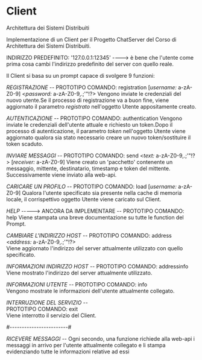 # Client
Architettura dei Sistemi Distribuiti

Implementazione di un Client per il Progetto ChatServer del Corso di Architettura dei Sistemi Distribuiti.

INDIRIZZO PREDEFINITO: '127.0.0.1:12345' ----> è bene che l'utente come prima cosa cambi l'indirizzo predefinito del server con quello reale.

Il Client si basa su un prompt capace di svolgere 9 funzioni: 

*REGISTRAZIONE* --
PROTOTIPO COMANDO: registration [*username:* a-zA-Z0-9] <*password:* a-zA-Z0-9,.;'"!?>
Vengono inviate le credenziali del nuovo utente.Se il processo di registrazione va a buon fine, viene aggiornato il parametro *registrato* nell'oggetto Utente appositamente creato.

*AUTENTICAZIONE* -- 
PROTOTIPO COMANDO: authentication 
Vengono inviate le credenziali dell'utente attuale e richiesto un token.Dopo il processo di autenticazione, il parametro *token* nell'oggetto Utente viene aggiornato qualora sia stato necessario creare un nuovo token/sostituire il token scaduto.

*INVIARE MESSAGGI* --
PROTOTIPO COMANDO: send <*text:* a-zA-Z0-9,.;'"!?> [*receiver:* a-zA-Z0-9] 
Viene creato un 'pacchetto' contenente un messaggio, mittente, destinatario, timestamp e token del mittente. Successivamente viene inviato alla web-api.

*CARICARE UN PROFILO* --
PROTOTIPO COMANDO: load [*username:* a-zA-Z0-9] 
Qualora l'utente specificato sia presente nella cache di memoria locale, il corrispettivo oggetto Utente viene caricato sul Client.

*HELP* -----> ANCORA DA IMPLEMENTARE --
PROTOTIPO COMANDO: help
Viene stampata una breve documentazione su tutte le function del Prompt.

*CAMBIARE L'INDIRIZZO HOST* --
PROTOTIPO COMANDO: address <*address:* a-zA-Z0-9,.;'"!?>  
Viene aggiornato l'indirizzo del server attualmente utilizzato con quello specificato.

*INFORMAZIONI INDIRIZZO HOST* --
PROTOTIPO COMANDO: addressinfo  
Viene mostrato l'indirizzo del server attualmente utilizzato.

*INFORMAZIONI UTENTE* --
PROTOTIPO COMANDO: info  
Vengono mostrate le informazioni dell'utente attualmente collegato.

*INTERRUZIONE DEL SERVIZIO* --  
PROTOTIPO COMANDO: exit  
Viene interrotto il servizio del Client.

#------------------------#

*RICEVERE MESSAGGI* --
Ogni secondo, una funzione richiede alla web-api i messaggi in arrivo per l'utente attualmente collegato e li stampa evidenziando tutte le informazioni relative ad essi
